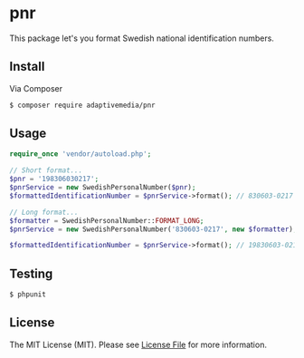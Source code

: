 # pnr

This package let's you format Swedish national identification numbers.

## Install

Via Composer

``` bash
$ composer require adaptivemedia/pnr
```

## Usage

``` php
require_once 'vendor/autoload.php';

// Short format...
$pnr = '198306030217';
$pnrService = new SwedishPersonalNumber($pnr);
$formattedIdentificationNumber = $pnrService->format(); // 830603-0217

// Long format...
$formatter = SwedishPersonalNumber::FORMAT_LONG;
$pnrService = new SwedishPersonalNumber('830603-0217', new $formatter);

$formattedIdentificationNumber = $pnrService->format(); // 19830603-0217
```

## Testing

``` bash
$ phpunit
```

## License

The MIT License (MIT). Please see [License File](LICENSE.md) for more information.
